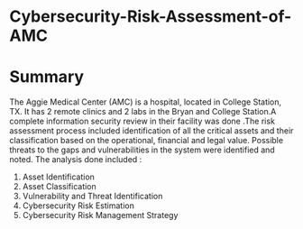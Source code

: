 # Cybersecurity-Risk-Assessment-of-AMC

# Summary 
The Aggie Medical Center (AMC) is a hospital, located in College Station, TX. It has 2 remote clinics and 2 labs in the Bryan and College Station.A complete information security review in their facility was done .The risk assessment process included identification of all the critical assets and their classification based on the operational, financial and legal value. Possible threats to the gaps and vulnerabilities in the system were identified and noted. The analysis done included :

1. Asset Identification
2. Asset Classification
3. Vulnerability and Threat Identification
4. Cybersecurity Risk Estimation
5. Cybersecurity Risk Management Strategy

